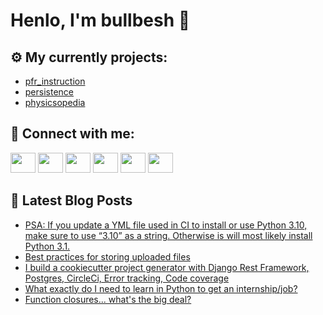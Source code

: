 # Henlo, I'm bullbesh 👋

## ⚙️ My currently projects:
- [pfr_instruction](https://github.com/bullbesh/pfr_instruction)
- [persistence](https://github.com/bullbesh/persistence)
- [physicsopedia](https://github.com/bullbesh/physicsopedia)

## 🔎 Connect with me:
[<img height="32" width="40" src="https://cdn.jsdelivr.net/npm/simple-icons@v5/icons/telegram.svg" />](https://t.me/bullbesh)
[<img height="32" width="40" src="https://cdn.jsdelivr.net/npm/simple-icons@v5/icons/vk.svg" />](https://vk.com/bullbesh)
[<img height="32" width="40" src="https://cdn.jsdelivr.net/npm/simple-icons@v5/icons/twitter.svg" />](https://twitter.com/bullbesh1)
[<img height="32" width="40" src="https://cdn.jsdelivr.net/npm/simple-icons@v5/icons/instagram.svg" />](https://www.instagram.com/bullbesh)
[<img height="32" width="40" src="https://cdn.jsdelivr.net/npm/simple-icons@v5/icons/reddit.svg" />](https://www.reddit.com/user/bullbesh)
[<img height="32" width="40" src="https://cdn.jsdelivr.net/npm/simple-icons@v5/icons/youtube.svg" />](https://www.youtube.com/channel/UCtfjRs6uzgq5mfm8S06WTcg)

## 📕 Latest Blog Posts
<!-- BLOG-POST-LIST:START -->
- [PSA: If you update a YML file used in CI to install or use Python 3.10, make sure to use “3.10” as a string. Otherwise is will most likely install Python 3.1.](https://www.reddit.com/r/Python/comments/qp7rg7/psa_if_you_update_a_yml_file_used_in_ci_to/)
- [Best practices for storing uploaded files](https://www.reddit.com/r/Python/comments/qp752k/best_practices_for_storing_uploaded_files/)
- [I build a cookiecutter project generator with Django Rest Framework, Postgres, CircleCi, Error tracking, Code coverage](https://www.reddit.com/r/Python/comments/qp6nau/i_build_a_cookiecutter_project_generator_with/)
- [What exactly do I need to learn in Python to get an internship/job?](https://www.reddit.com/r/Python/comments/qp6jcq/what_exactly_do_i_need_to_learn_in_python_to_get/)
- [Function closures... what&#39;s the big deal?](https://www.reddit.com/r/Python/comments/qp5kg2/function_closures_whats_the_big_deal/)
<!-- BLOG-POST-LIST:END -->
